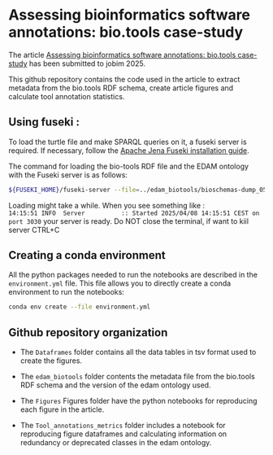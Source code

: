 # Assessing bioinformatics software annotations: bio.tools case-study 

The article [Assessing bioinformatics software annotations: bio.tools case-study](JOBIM2025_submission_219.pdf) has been submitted to jobim 2025. 

This github repository contains the code used in the article to extract metadata from the bio.tools RDF schema, create article figures and calculate tool annotation statistics. 

## Using fuseki : 

To load the turtle file and make SPARQL queries on it, a fuseki server is required. If necessary, follow the [Apache Jena Fuseki installation guide](Installation_guide_Fuseki). 

The command for loading the bio-tools RDF file and the EDAM ontology with the Fuseki server is as follows: 
```bash
${FUSEKI_HOME}/fuseki-server --file=../edam_biotools/bioschemas-dump_05_01_2025.ttl --file=../edam_biotools/EDAM_1.25.owl  /biotoolsEdam
```
Loading might take a while. When you see something like :  
`14:15:51 INFO  Server          :: Started 2025/04/08 14:15:51 CEST on port 3030`  your server is ready.
Do NOT close the terminal, if want to kiil server CTRL+C

## Creating a conda environment

All the python packages needed to run the notebooks are described in the `environment.yml` file. This file allows you to directly create a conda environment to run the notebooks: 
```bash
conda env create --file environment.yml
```

## Github repository organization

- The `Dataframes`  folder contains all the data tables in tsv format used to create the figures. 

- The `edam_biotools`  folder contents the metadata file from the bio.tools RDF schema and the version of the edam ontology used. 

- The `Figures` Figures folder have the python notebooks for reproducing each figure in the article. 

- The `Tool_annotations_metrics`  folder includes a notebook for reproducing figure dataframes and calculating information on redundancy or deprecated classes in the edam ontology. 
